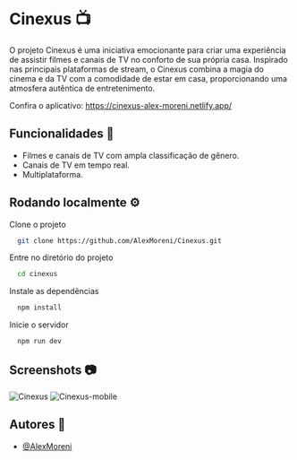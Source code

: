 # Cinexus 📺

O projeto Cinexus é uma iniciativa emocionante para criar uma experiência de assistir filmes e canais de TV no conforto de sua própria casa. Inspirado nas principais plataformas de stream, o Cinexus combina a magia do cinema e da TV com a comodidade de estar em casa, proporcionando uma atmosfera autêntica de entretenimento.

Confira o aplicativo: https://cinexus-alex-moreni.netlify.app/

## Funcionalidades 🚀

- Filmes e canais de TV com ampla classificação de gênero.
- Canais de TV em tempo real.
- Multiplataforma.

## Rodando localmente ⚙️

Clone o projeto

```bash
  git clone https://github.com/AlexMoreni/Cinexus.git
```

Entre no diretório do projeto

```bash
  cd cinexus
```

Instale as dependências

```bash
  npm install
```

Inicie o servidor

```bash
  npm run dev
```

## Screenshots 📷

![Cinexus](https://github.com/AlexMoreni/Cinexus/assets/123013045/b319d1a1-f7ff-40c6-86f5-f198b5f333cc)
![Cinexus-mobile](https://github.com/AlexMoreni/Cinexus/assets/123013045/543fbb15-11e7-4bff-af8e-0cb2fdae60cd)


## Autores 📍

- [@AlexMoreni](https://github.com/AlexMoreni)
